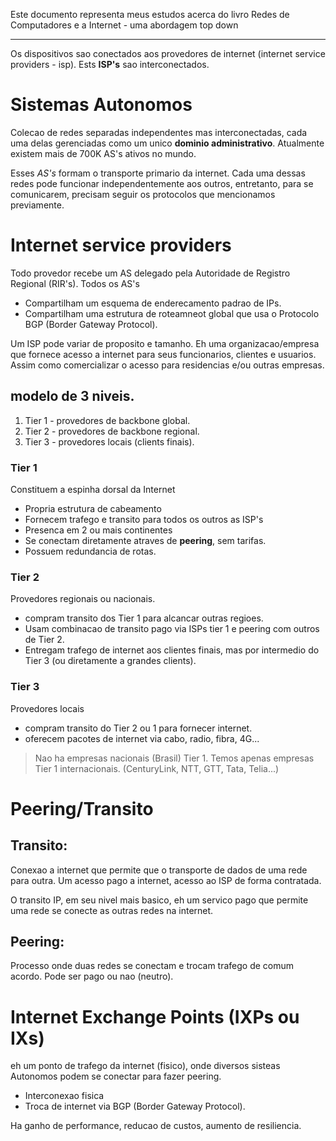 Este documento representa meus estudos acerca do livro Redes de Computadores e a Internet - uma abordagem top down

---

Os dispositivos sao conectados aos provedores de internet (internet service providers - isp). Ests __ISP's__ sao interconectados.

# Sistemas Autonomos 
Colecao de redes separadas independentes mas interconectadas, cada uma delas gerenciadas como um unico __dominio administrativo__. Atualmente existem mais de 700K AS's ativos no mundo.

Esses _AS's_ formam o transporte primario da internet. Cada uma dessas redes pode funcionar independentemente aos outros, entretanto, para se comunicarem, precisam seguir os protocolos que mencionamos previamente.

# Internet service providers

Todo provedor recebe um AS delegado pela Autoridade de Registro Regional (RIR's). Todos os AS's 
- Compartilham um esquema de enderecamento padrao de IPs.
- Compartilham uma estrutura de roteamneot global que usa o Protocolo BGP (Border Gateway Protocol).


Um ISP pode variar de proposito e tamanho. Eh uma organizacao/empresa que fornece acesso a internet para seus funcionarios, clientes e usuarios. Assim como comercializar o acesso para residencias e/ou outras empresas.

## modelo de 3 niveis.

1. Tier 1 - provedores de backbone global.
2. Tier 2 - provedores de backbone regional.
3. Tier 3 - provedores locais (clients finais).

### Tier 1

Constituem a espinha dorsal da Internet
- Propria estrutura de cabeamento
- Fornecem trafego e transito para todos os outros as ISP's
- Presenca em 2 ou mais continentes
- Se conectam diretamente atraves de __peering__, sem tarifas.
- Possuem redundancia de rotas.

### Tier 2

Provedores regionais ou nacionais.
- compram transito dos Tier 1 para alcancar outras regioes.
- Usam combinacao de transito pago via ISPs tier 1 e peering com outros de Tier 2.
- Entregam trafego de internet aos clientes finais, mas por intermedio do Tier 3 (ou diretamente a grandes clients).

### Tier 3 

Provedores locais
- compram transito do Tier 2 ou 1 para fornecer internet.
- oferecem pacotes de internet via cabo, radio, fibra, 4G...

> Nao ha empresas nacionais (Brasil) Tier 1.
> Temos apenas empresas Tier 1 internacionais. (CenturyLink, NTT, GTT, Tata, Telia...)

# Peering/Transito

## Transito:
Conexao a internet que permite que o transporte de dados de uma rede para outra. Um acesso pago a internet, acesso ao ISP de forma contratada.

O transito IP, em seu nivel mais basico, eh um servico pago que permite uma rede se conecte as outras redes na internet.

## Peering:
Processo onde duas redes se conectam e trocam trafego de comum acordo.
Pode ser pago ou nao (neutro).

# Internet Exchange Points (IXPs ou IXs)
eh um ponto de trafego da internet (fisico), onde diversos sisteas Autonomos podem se conectar para fazer peering.
- Interconexao fisica
- Troca de internet via BGP (Border Gateway Protocol).

Ha ganho de performance, reducao de custos, aumento de resiliencia.

